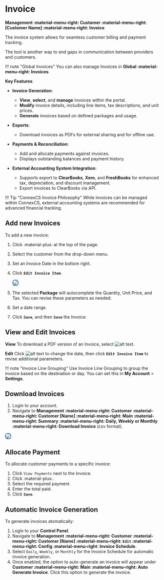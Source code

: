# Invoice

**Management :material-menu-right: Customer :material-menu-right: [Customer Name] :material-menu-right: Invoice**

The invoice system allows for seamless customer billing and payment tracking.

The tool is another way to end gaps in communication between providers and customers.

!!! note "Global Invoices"
    You can also manage Invoices in **Global :material-menu-right: Invoices**.

**Key Features**:

+ **Invoice Generation**:
    + **View**, **select**, and **manage** invoices within the portal.
    + **Modify** invoice details, including line items, tax descriptions, and unit prices.
    + **Generate** invoices based on defined packages and usage.

+ **Exports**:
    + Download invoices as PDFs for external sharing and for offline use.

+ **Payments & Reconciliation**:
    + Add and allocate payments against invoices.
    + Displays outstanding balances and payment history.

+ **External Accounting System Integration**:
    + Supports export to **ClearBooks**, **Xero**, and **FreshBooks** for enhanced tax, depreciation, and discount management.
    + Export invoices to ClearBooks via API.

!!! Tip "ConnexCS Invoice Philosophy"
    While invoices can be managed within ConnexCS, external accounting systems are recommended for advanced financial tracking.

## Add new Invoices

To add a new invoice:

1. Click :material-plus: at the top of the page.
2. Select the customer from the drop-down menu.
3. Set an Invoice Date in the bottom right.
4. Click **`Edit Invoice Item`**.

    <img src= "/misc/img/2291.png" style="border: 2px solid #4472C4; border-radius: 8px;">

5. The selected **Package** will autocomplete the Quantity, Unit Price, and Tax. You can revise these parameters as needed.
6. Set a date range.
7. Click **`Save`**, and then **`Save`** the Invoice.

## View and Edit Invoices

**View**
To download a PDF version of an Invoice, select ![alt text][invoice-pdf].

**Edit**
Click ![alt text][invoice-edit] to change the date, then click **`Edit Invoice Item`** to revise additional parameters.

!!! note "Invoice Line Grouping"
    Use Invoice Line Grouping to group the invoice based on the destination or day. You can set this in **My Account** > **Settings**.

## Download Invoices

1. Login to your account.
2. Navigate to **Management :material-menu-right: Customer :material-menu-right: Customer [Name] :material-menu-right: Main :material-menu-right: Summary :material-menu-right: Daily, Weekly or Monthly :material-menu-right: Download Invoice** (csv format).

<img src= "/misc/img/in1.png" style="border: 2px solid #4472C4; border-radius: 8px;">

## Allocate Payment

To allocate customer payments to a specific invoice:

1. Click `View Payments` next to the Invoice.
2. Click :material-plus:.
3. Select the required payment.
4. Enter the total paid.
5. Click **`Save`**.

## Automatic Invoice Generation

To generate invoices atomatically:

1. Login to your **Control Panel**.
2. Navigate to **Management :material-menu-right: Customer :material-menu-right: Customer [Name] :material-menu-right: `Edit` :material-menu-right: Config :material-menu-right: Invoice Schedule**.
3. Select `Daily`, `Weekly`, or `Monthly` for the Invoice Schedule for automatic invoice generation.
4. Once enabled, the option to auto-generate an invoice will appear under **Customer :material-menu-right: Main :material-menu-right: Auto Generate Invoice**. Click this option to generate the invoice.

[invoice-8]: /misc/img/229.png "Invoice-8"

[invoice-pdf]: /misc/img/invoice-pdf.png "Invoice PDF"
[invoice-edit]: /misc/img/invoice-edit.png "Edit Invoice"
